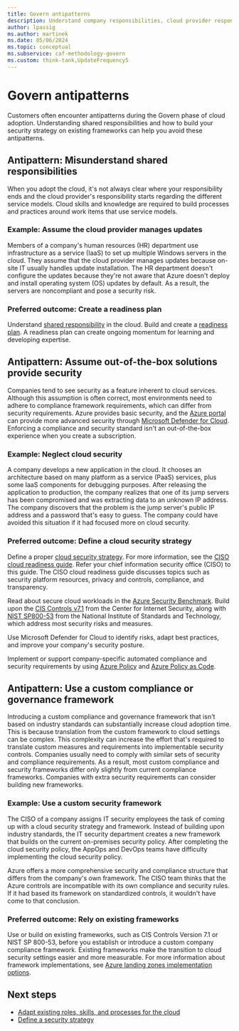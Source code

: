 ```yaml
---
title: Govern antipatterns
description: Understand company responsibilities, cloud provider responsibilities, and cloud governance and security standards for cloud adoption.
author: lpassig
ms.author: martinek
ms.date: 05/06/2024
ms.topic: conceptual
ms.subservice: caf-methodology-govern
ms.custom: think-tank,UpdateFrequency5
---
```


# Govern antipatterns

Customers often encounter antipatterns during the Govern phase of cloud adoption. Understanding shared responsibilities and how to build your security strategy on existing frameworks can help you avoid these antipatterns.

## Antipattern: Misunderstand shared responsibilities

When you adopt the cloud, it's not always clear where your responsibility ends and the cloud provider's responsibility starts regarding the different service models. Cloud skills and knowledge are required to build processes and practices around work items that use service models.

### Example: Assume the cloud provider manages updates

Members of a company's human resources (HR) department use infrastructure as a service (IaaS) to set up multiple Windows servers in the cloud. They assume that the cloud provider manages updates because on-site IT usually handles update installation. The HR department doesn't configure the updates because they're not aware that Azure doesn't deploy and install operating system (OS) updates by default. As a result, the servers are noncompliant and pose a security risk.

### Preferred outcome: Create a readiness plan

Understand [shared responsibility](/azure/security/fundamentals/shared-responsibility) in the cloud. Build and create a [readiness plan](../plan/adapt-roles-skills-processes.md). A readiness plan can create ongoing momentum for learning and developing expertise.

## Antipattern: Assume out-of-the-box solutions provide security

Companies tend to see security as a feature inherent to cloud services. Although this assumption is often correct, most environments need to adhere to compliance framework requirements, which can differ from security requirements. Azure provides basic security, and the [Azure portal](https://portal.azure.com) can provide more advanced security through [Microsoft Defender for Cloud](/azure/security-center/). Enforcing a compliance and security standard isn't an out-of-the-box experience when you create a subscription.

### Example: Neglect cloud security

A company develops a new application in the cloud. It chooses an architecture based on many platform as a service (PaaS) services, plus some IaaS components for debugging purposes. After releasing the application to production, the company realizes that one of its jump servers has been compromised and was extracting data to an unknown IP address. The company discovers that the problem is the jump server's public IP address and a password that's easy to guess. The company could have avoided this situation if it had focused more on cloud security.

### Preferred outcome: Define a cloud security strategy

Define a proper [cloud security strategy](../strategy/define-security-strategy.md). For more information, see the [CISO cloud readiness guide](../govern/policy-compliance/cloud-security-readiness.md). Refer your chief information security office (CISO) to this guide. The CISO cloud readiness guide discusses topics such as security platform resources, privacy and controls, compliance, and transparency.

Read about secure cloud workloads in the [Azure Security Benchmark](/security/benchmark/azure/introduction). Build upon the [CIS Controls v7.1](https://learn.cisecurity.org/cis-controls-download) from the Center for Internet Security, along with [NIST SP800-53](https://www.nist.gov/privacy-framework/nist-sp-800-53) from the National Institute of Standards and Technology, which address most security risks and measures.

Use Microsoft Defender for Cloud to identify risks, adapt best practices, and improve your company's security posture.

Implement or support company-specific automated compliance and security requirements by using [Azure Policy](/azure/governance/policy/overview) and [Azure Policy as Code](/azure/governance/policy/concepts/policy-as-code).

## Antipattern: Use a custom compliance or governance framework

Introducing a custom compliance and governance framework that isn't based on industry standards can substantially increase cloud adoption time. This is because translation from the custom framework to cloud settings can be complex. This complexity can increase the effort that's required to translate custom measures and requirements into implementable security controls. Companies usually need to comply with similar sets of security and compliance requirements. As a result, most custom compliance and security frameworks differ only slightly from current compliance frameworks. Companies with extra security requirements can consider building new frameworks.

### Example: Use a custom security framework

The CISO of a company assigns IT security employees the task of coming up with a cloud security strategy and framework. Instead of building upon industry standards, the IT security department creates a new framework that builds on the current on-premises security policy. After completing the cloud security policy, the AppOps and DevOps teams have difficulty implementing the cloud security policy.

Azure offers a more comprehensive security and compliance structure that differs from the company's own framework. The CISO team thinks that the Azure controls are incompatible with its own compliance and security rules. If it had based its framework on standardized controls, it wouldn't have come to that conclusion.

### Preferred outcome: Rely on existing frameworks

Use or build on existing frameworks, such as CIS Controls Version 7.1 or NIST SP 800-53, before you establish or introduce a custom company compliance framework. Existing frameworks make the transition to cloud security settings easier and more measurable. For more information about framework implementations, see [Azure landing zones implementation options](/azure/cloud-adoption-framework/ready/landing-zone/implementation-options).

## Next steps

- [Adapt existing roles, skills, and processes for the cloud](../plan/adapt-roles-skills-processes.md)
- [Define a security strategy](../strategy/define-security-strategy.md)
